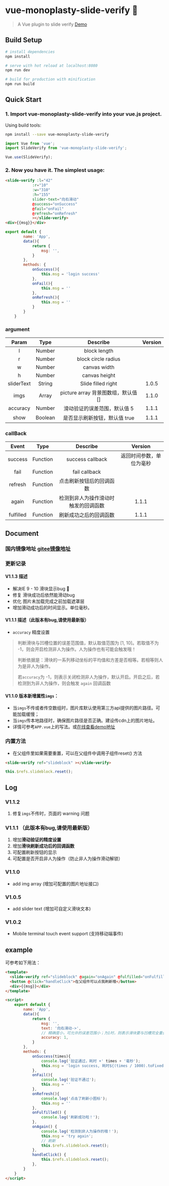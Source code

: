 # vue-monoplasty-slide-verify 🎉

> A Vue plugin to slide verify [Demo](https://monoplasty.github.io/vue-monoplasty-slide-verify/)

## Build Setup

``` bash
# install dependencies
npm install

# serve with hot reload at localhost:8080
npm run dev

# build for production with minification
npm run build
```
## Quick Start

###  1. Import vue-monoplasty-slide-verify into your vue.js project.

Using build tools:

```bash
npm install --save vue-monoplasty-slide-verify
```

```js
import Vue from 'vue';
import SlideVerify from 'vue-monoplasty-slide-verify';

Vue.use(SlideVerify);
```

### 2. Now you have it. The simplest usage:

```html
<slide-verify :l="42"
            :r="10"
            :w="310"
            :h="155"
            slider-text="向右滑动"
            @success="onSuccess"
            @fail="onFail"
            @refresh="onRefresh"
            ></slide-verify>
<div>{{msg}}</div>
```

```js
export default {
        name: 'App',
        data(){
            return {
                msg: '',
            }
        },
        methods: {
            onSuccess(){
                this.msg = 'login success'
            },
            onFail(){
                this.msg = ''
            },
            onRefresh(){
                this.msg = ''
            }
        }
    }
```

### argument

| Param | Type | Describe | Version |
| :------: | :------: | :------: | :-----: |
| l | Number | block length | |
| r | Number | block circle radius | |
| w | Number | canvas width | |
| h | Number | canvas height | |
| sliderText | String | Slide filled right | 1.0.5 |
| imgs | Array | picture array 背景图数组，默认值 [] | 1.1.0 |
| accuracy | Number | 滑动验证的误差范围，默认值 5 | 1.1.1 |
| show | Boolean | 是否显示刷新按钮，默认值 true | 1.1.1 |

### callBack

| Event | Type | Describe | Version |
| :------: | :------: | :------: | :-----: |
| success | Function | success callback | 返回时间参数，单位为毫秒 |
| fail | Function | fail callback | |
| refresh | Function | 点击刷新按钮后的回调函数 | |
| again | Function | 检测到非人为操作滑动时触发的回调函数 | 1.1.1 |
| fulfilled | Function | 刷新成功之后的回调函数 | 1.1.1 |

## Document
### 国内镜像地址 [gitee镜像地址](https://gitee.com/monoplasty/vue-monoplasty-slide-verify)

### 更新记录
#### V1.1.3 描述
 - 解决IE 9 - 10 滑块显示bug 🎉 
 - 修复 滑块成功后依然能滑动bug 
 - 优化 图片未加载完成之前加载遮罩层
 - 增加滑动成功后的时间显示。单位毫秒。
#### V1.1.1 描述（此版本有bug,请使用最新版）
- `accuracy` 精度设置
> 判断滑块与凹槽位置的误差范围值，默认取值范围为 [1, 10]。若取值不为 -1，则会开启检测非人为操作。人为操作也有可能会触发哦！
>
> 判断依据是：滑块的一系列移动坐标的平均值和方差是否相等。若相等则人为是非人为操作。
>
> 若`accuracy`为 -1，则表示关闭检测非人为操作，默认开启。开启之后，若检测到为非人为操作，则会触发 `again` 回调函数
#### V1.1.0 版本新增属性`imgs`：
  - 当`imgs`不传或者传空数组时，图片库默认使用第三方api提供的图片路径。可能加载缓慢；
  - 当`imgs`传本地路径时，确保图片路径是否正确。建设传cdn上的图片地址。
  - 详情可参考`APP.vue`上的写法。或[在线查看demo地址](https://monoplasty.github.io/vue-monoplasty-slide-verify/)

### 内置方法
- 在父组件里如果需要重置，可以在父组件中调用子组件reset() 方法
```html
<slide-verify ref="slideblock" ></slide-verify>
```
```javascript
this.$refs.slideblock.reset();
```


## Log
### V1.1.2
1. 修复`imgs`不传时，页面的 warning 问题
### V1.1.1 （此版本有bug,请使用最新版）
1. 增加**滑动验证的精度设置**
2. 增加**滑块刷新成功后的回调函数**
3. 可配置刷新按钮的显示
4. 可配置是否开启非人为操作（防止非人为操作滑动解锁）
### V1.1.0
- add img array (增加可配置的图片地址接口)
### V1.0.5
- add slider text (增加可自定义滑块文本)
### V1.0.2
- Mobile terminal touch event support (支持移动端事件)

## example
可参考如下用法：
```html
<template>
  <slide-verify ref="slideblock" @again="onAgain" @fulfilled="onFulfilled" @success="onSuccess" @fail="onFail" @refresh="onRefresh" :slider-text="text" :accuracy="accuracy"></slide-verify>
  <button @click="handleClick">在父组件可以点我刷新哦</button>
  <div>{{msg}}</div>
</template>

<script>
    export default {
        name: 'App',
        data(){
            return {
                msg: '',
                text: '向右滑动->',
                // 精确度小，可允许的误差范围小；为1时，则表示滑块要与凹槽完全重叠，才能验证成功。默认值为5
                accuracy: 1,
            }
        },
        methods: {
            onSuccess(times){
                console.log('验证通过，耗时 +' times + '毫秒');
                this.msg = 'login success, 耗时${(times / 1000).toFixed(1)}s'
            },
            onFail(){
                console.log('验证不通过');
                this.msg = ''
            },
            onRefresh(){
                console.log('点击了刷新小图标');
                this.msg = ''
            },
            onFulfilled() {
                console.log('刷新成功啦！');
            },
            onAgain() {
                console.log('检测到非人为操作的哦！');
                this.msg = 'try again';
                // 刷新
                this.$refs.slideblock.reset();
            },
            handleClick() {
                this.$refs.slideblock.reset();
            },
        }
    }
</script>
```
